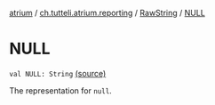 [atrium](../../index.md) / [ch.tutteli.atrium.reporting](../index.md) / [RawString](index.md) / [NULL](.)

# NULL

`val NULL: String` [(source)](https://github.com/robstoll/atrium/tree/master/atrium-api/src/main/kotlin/ch/tutteli/atrium/reporting/RawString.kt#L18)

The representation for `null`.

